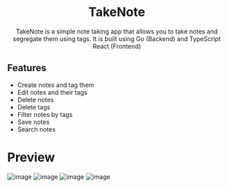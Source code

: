 <div align="center">
  <h1>TakeNote</h1>
  <p>TakeNote is a simple note taking app that allows you to take notes and segregate them using tags. It is built using Go (Backend) and TypeScript React (Frontend)</p>
</div>

## Features

- Create notes and tag them
- Edit notes and their tags
- Delete notes
- Delete tags
- Filter notes by tags
- Save notes 
- Search notes

# Preview


![image](https://user-images.githubusercontent.com/55585498/210154950-e395dbe2-9463-4899-b28e-e2f0873d337b.png)
![image](https://user-images.githubusercontent.com/55585498/210154957-a5910da2-9253-4a76-9786-04ce9548f128.png)
![image](https://user-images.githubusercontent.com/55585498/210154959-70e31ff2-9db6-4fc0-a707-1fcdf8eaa17b.png)
![image](https://user-images.githubusercontent.com/55585498/210154969-f10b9dc6-2894-4b2a-9500-ad6a2681f8d3.png)


